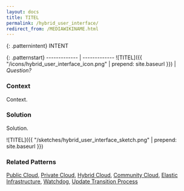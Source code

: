 ```yaml
---
layout: docs
title: TITEL
permalink: /hybrid_user_interface/
redirect_from: /MEDIAWIKINAME.html
---
```


{: .patternintent}
INTENT

{: .patternstart}
------------- | -------------
![TITEL]({{ "/icons/hybrid_user_interface_icon.png" | prepend: site.baseurl }})  | *Question?*

### Context

Context.

### Solution

Solution.
 
![TITEL]({{ "/sketches/hybrid_user_interface_sketch.png" | prepend: site.baseurl }})

### Related Patterns
[Public Cloud](/public_cloud/), [Private Cloud](/private_cloud/), [Hybrid Cloud](/hybrid_cloud/), [Community Cloud](/community_cloud/), [Elastic Infrastructure](/elastic_infrastructure/), [Watchdog](/watchdog/), [Update Transition Process](/update_transition_process/)